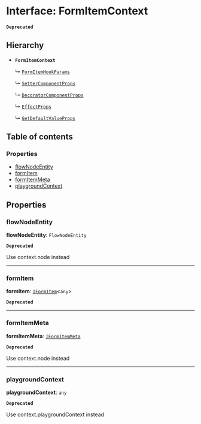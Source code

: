 # Interface: FormItemContext

**`Deprecated`**

## Hierarchy

* **`FormItemContext`**

  ↳ [`FormItemHookParams`](/auto-docs/form-core/interfaces/FormItemHookParams.md)

  ↳ [`SetterComponentProps`](/auto-docs/form-core/interfaces/SetterComponentProps.md)

  ↳ [`DecoratorComponentProps`](/auto-docs/form-core/interfaces/DecoratorComponentProps.md)

  ↳ [`EffectProps`](/auto-docs/form-core/interfaces/EffectProps.md)

  ↳ [`GetDefaultValueProps`](/auto-docs/form-core/interfaces/GetDefaultValueProps.md)

## Table of contents

### Properties

* [flowNodeEntity](/auto-docs/form-core/interfaces/FormItemContext.md#flownodeentity)
* [formItem](/auto-docs/form-core/interfaces/FormItemContext.md#formitem)
* [formItemMeta](/auto-docs/form-core/interfaces/FormItemContext.md#formitemmeta)
* [playgroundContext](/auto-docs/form-core/interfaces/FormItemContext.md#playgroundcontext)

## Properties

### flowNodeEntity

**flowNodeEntity**: `FlowNodeEntity`

**`Deprecated`**

Use context.node instead

***

### formItem

**formItem**: [`IFormItem`](/auto-docs/form-core/interfaces/IFormItem.md)<`any`>

**`Deprecated`**

***

### formItemMeta

**formItemMeta**: [`IFormItemMeta`](/auto-docs/form-core/interfaces/IFormItemMeta.md)

**`Deprecated`**

Use context.node instead

***

### playgroundContext

**playgroundContext**: `any`

**`Deprecated`**

Use context.playgroundContext instead
